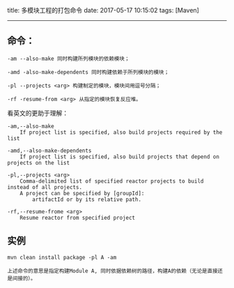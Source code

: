 title: 多模块工程的打包命令
date: 2017-05-17 10:15:02
tags: [Maven]

------------
## 命令：

	-am --also-make 同时构建所列模块的依赖模块；
	
	-amd -also-make-dependents 同时构建依赖于所列模块的模块；
	
	-pl --projects <arg> 构建制定的模块，模块间用逗号分隔；
	
	-rf -resume-from <arg> 从指定的模块恢复反应堆。


看英文的更助于理解：

	-am,--also-make	
	 	If project list is specified, also build projects required by the list
	
	-amd,--also-make-dependents	
		If project list is specified, also build projects that depend on projects on the list
	
	-pl,--projects <arg>	
		Comma-delimited list of specified reactor projects to build instead of all projects.
		A project can be specified by [groupId]:	
	 		artifactId or by its relative path.
	
	-rf,--resume-frome <arg>
	 	Resume reactor from specified project



## 实例

	mvn clean install package -pl A -am

	上述命令的意思是指定构建Module A, 同时依据依赖树的路径，构建A的依赖（无论是直接还是间接的）。